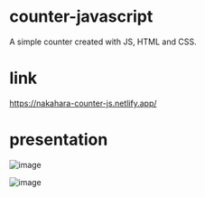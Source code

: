 # counter-javascript
A simple counter created with JS, HTML and CSS.

# link
https://nakahara-counter-js.netlify.app/

# presentation

![image](https://github.com/nakaharan5/counter-javascript/assets/90275895/7e8b3e4f-64e2-432c-a582-fafc7a4ac62d)

![image](https://github.com/nakaharan5/counter-javascript/assets/90275895/94bc8ad8-c476-438a-8d9f-53a5f8c9814b)


